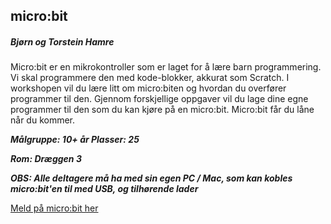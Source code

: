 ## micro:bit
##### Bjørn og Torstein Hamre

Micro:bit er en mikrokontroller som er laget for å lære barn programmering. 
Vi skal programmere den med kode-blokker, akkurat som Scratch. 
I workshopen vil du lære litt om micro:biten og hvordan du overfører programmer til den. 
Gjennom forskjellige oppgaver vil du lage dine egne programmer til den som du kan kjøre på en micro:bit. 
Micro:bit får du låne når du kommer.


***Målgruppe: 10+ år      Plasser: 25***

***Rom: Dræggen 3***

***OBS: Alle deltagere må ha med sin egen PC / Mac, som kan kobles micro:bit'en til med USB, og tilhørende lader***

[Meld på micro:bit her](https://boosterconf.ticketco.events/no/nb/e/microbit_2024)